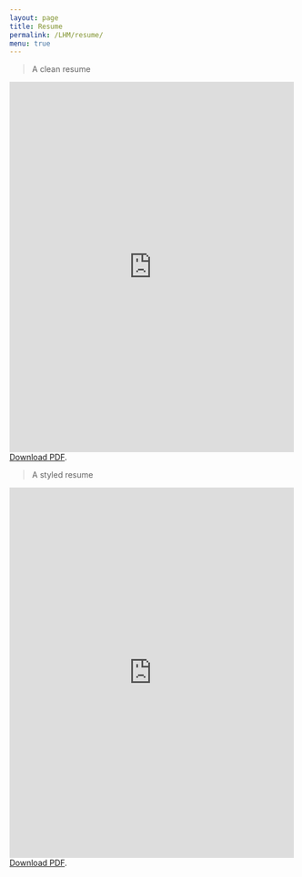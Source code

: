 ```yaml
---
layout: page
title: Resume
permalink: /LHM/resume/
menu: true
---
```


>A clean resume
<embed src="https://drive.google.com/viewerng/viewer?embedded=true&url=http://matthew-marberry.com/images/Resume.pdf" width="500" height="650">
<a href="http://matthew-marberry.com/images/Resume.pdf">Download PDF</a>.

>A styled resume
<embed src="https://drive.google.com/viewerng/viewer?embedded=true&url=http://matthew-marberry.com/images/Resume2.pdf" width="500" height="650">
<a href="http://matthew-marberry.com/images/Resume2.pdf">Download PDF</a>.